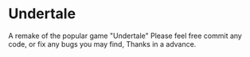 # Undertale
A remake of the popular game "Undertale" Please feel free commit any code, or fix any bugs you may find, Thanks in a advance.
